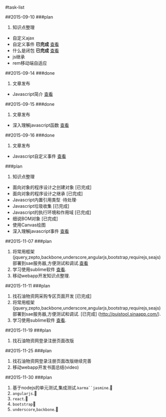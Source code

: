 #task-list

##2015-09-10
###plan
1. 知识点整理  
  * 自定义ajax  
  * 自定义事件 **已完成** [查看](http://segmentfault.com/a/1190000003754821)
  * 什么是闭包 **已完成** [查看](http://segmentfault.com/a/1190000003712070)
  * js继承    
  * rem移动端自适应 

##2015-09-14
###done
1. 文章发布
 * Javascript简介 [查看](http://segmentfault.com/a/1190000003745158)

##2015-09-15
###done
1. 文章发布
 * 深入理解javascript函数 [查看](http://segmentfault.com/a/1190000003751038)

##2015-09-16
###done
1. 文章发布
 * Javascript自定义事件 [查看](http://segmentfault.com/a/1190000003754821)

###plan
1. 知识点整理

  * 面向对象的程序设计之创建对象 [已完成]
  * 面向对象的程序设计之继承 [已完成]
  * Javascript内置引用类型  ·待处理·
  * Javascript垃圾收集 [已完成]
  * Javascript的执行环境和作用域 [已完成]
  * 细说BOM对象 [已完成]
  * 使用Canvas绘图
  * 深入理解javascript事件  [查看](http://segmentfault.com/a/1190000004004845)

##2015-11-07
###plan

1. 将常用框架(jquery,zepto,backbone,underscore,angularjs,bootstrap,requirejs,seajs)部署到sae服务器,方便测试和调试.[查看](http://pujstool.sinaapp.com/)
2. 学习使用sublime软件 [查看](http://www.imooc.com/view/40).
3. 移动webapp开发知识点整理.

##2015-11-11
###plan
1. 找石油物资网采购专区页面开发 [已完成]
2. 将常用框架(jquery,zepto,backbone,underscore,angularjs,bootstrap,requirejs,seajs)部署到sae服务器,方便测试和调试. [已完成] (http://pujstool.sinaapp.com/).
3. 学习使用sublime软件 [查看](http://www.imooc.com/view/40).

##2015-11-19
###plan

1. 找石油物资网登录注册页面改版

##2015-11-25
###plan

1. 找石油物资网登录注册页面改版继续完善
2. 移动webapp开发书面总结(video)

##2015-11-30
###plan

1. 基于nodejs的单元测试,集成测试.`karma``jasmine`.:dart:
2. `angularjs`.:dart:
3. `react`.:dart:
4. `bootstrap`:dart:
5. `underscore`,`backbone`.:dart:



